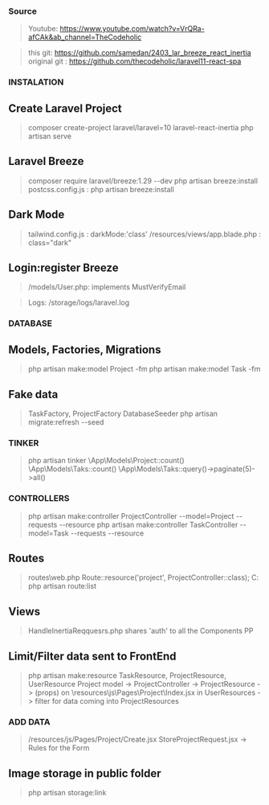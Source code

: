 ### Source

> Youtube: https://www.youtube.com/watch?v=VrQRa-afCAk&ab_channel=TheCodeholic

> this git: https://github.com/samedan/2403_lar_breeze_react_inertia
> original git : https://github.com/thecodeholic/laravel11-react-spa

### INSTALATION

## Create Laravel Project

> composer create-project laravel/laravel=10 laravel-react-inertia
> php artisan serve

## Laravel Breeze

> composer require laravel/breeze:1.29 --dev
> php artisan breeze:install
> postcss.config.js : php artisan breeze:install

## Dark Mode

> tailwind.config.js : darkMode:'class'
> /resources/views/app.blade.php : class="dark"

## Login:register Breeze

> /models/User.php: implements MustVerifyEmail

> Logs: /storage/logs/laravel.log

### DATABASE

## Models, Factories, Migrations

> php artisan make:model Project -fm
> php artisan make:model Task -fm

## Fake data

> TaskFactory, ProjectFactory
> DatabaseSeeder
> php artisan migrate:refresh --seed

### TINKER

> php artisan tinker
> \App\Models\Project::count()
> \App\Models\Taks::count()
> \App\Models\Taks::query()->paginate(5)->all()

### CONTROLLERS

> php artisan make:controller ProjectController --model=Project --requests --resource
> php artisan make:controller TaskController --model=Task --requests --resource

## Routes

> routes\web.php Route::resource('project', ProjectController::class);
> C: php artisan route:list

## Views

> HandleInertiaReqquesrs.php shares 'auth' to all the Components
> PP

## Limit/Filter data sent to FrontEnd

> php artisan make:resource TaskResource, ProjectResource, UserResource
> Project model -> ProjectController -> ProjectResource -> (props) on \resources\js\Pages\Project\Index.jsx
> in UserResources -> filter for data coming into ProjectResources

### ADD DATA

> /resources/js/Pages/Project/Create.jsx
> StoreProjectRequest.jsx -> Rules for the Form

## Image storage in public folder

> php artisan storage:link
